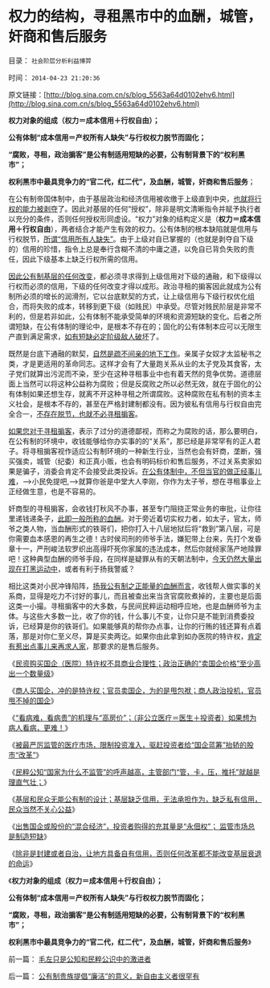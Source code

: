 # 权力的结构，寻租黑市中的血酬，城管，奸商和售后服务

目录： `社会阶层分析利益博羿` 

时间： `2014-04-23 21:20:36` 

原文链接：[http://blog.sina.com.cn/s/blog_5563a64d0102ehv6.html](http://blog.sina.com.cn/s/blog_5563a64d0102ehv6.html)

**权力对象的组成（权力＝成本信用＋行权自由）；**

**公有体制“成本信用＝产权所有人缺失”与行权权力脱节而固化；**

**“腐败，寻租，政治掮客”是公有制适用短缺的必要，公有制背景下的“权利黑市”；**

**权利黑市中最具竞争力的“官二代，红二代”，及血酬，城管，奸商和售后服务**；

在公有制帝国体制中，由于基层政治和经济信用被收缴于上级直到中央，[也就将行权的能力被剥夺](../../../2014/4/22/封建主义的改革路线，贵族从良的寻租掮客.md)了。因此对基层的任何“授权”，除非是明文清晰指令并赋予执行者以充分的条件，否则任何授权形同虚设。“权力”对象的结构定义是（**权力＝成本信用＋行权自由**），两者结合才能产生有效的权力。公有体制的根本缺陷就是信用与行权脱节，[所谓“信用所有人缺失”](../../../2014/4/21/卖国企或股份，出售的只是“永佃权”的一部分；.md)。由于上级对自已掌握的（也就是剥夺自下级的）信用的珍惜，指令上总是奉行含糊不清的中庸之道，以免自已背负失败的责任，因此下级基本上缺乏行权所需的信用。

[因此公有制基层的任何改变](../../../2014/4/19/公有制基层无能，封建或自治的必要性.md)，都必须寻求得到上级信用对下级的通融，和下级得以行权而必须的信用，下级的任何改变才得以成形。政治寻租的掮客因此就成为公有制所必须的增长的润滑剂，它以台底默契的方式，让上级信用与下级行权优化组合，而将失败的成本，转移到更下级（如贱民）中承受。尽管对贱民阶层是非常不利的，但是若非如此，公有体制不能承受简单的环境和资源短缺的变化。后者之所谓短缺，在公有体制的理论中，是根本不存在的；固化的公有体制本应可以无限生产直到满足需求，[如有短缺必定阶级敌人破坏](../../../2014/1/1/公有制社会不是对外侵略就是自相残杀.md)了。

既然是台底下通融的默契，[自然是疏不间亲的地下工作](../../../2009/12/9/父母天性能被道德约束吗？.md)。亲属子女奴才太监秘书之类，才是更适用的革命同志。这样才会有了大量跑关系从业的太子党及其食客，太子党们就算出污泥而不染，至少在这种寻租事业中也有着天然的竞争优势。道德层面上当然可以将这种公益称为腐败；但是反腐败之所以必然无效，就在于固化的公有体制如果还想生存，就离不开这种寻租之所谓腐败。这种腐败在私有制的资本主义社会，是根本不存的，甚至在严格封建制都没有。因为彼私有信用与行权自由完全合一，[不存在脱节，也就不必寻租掮客](../../../2009/10/22/大赦腐败的成本边界和民主妥协的收益确定.md)。

[如果您对于寻租掮客](../../../2014/4/15/“看病难，看病贵”与“高房价”一样的机理.md)，表示了过分的道德鄙视，而称之为腐败的话，那么要明白，在公有制的环境中，收钱能够给你办实事的的“关系”，那已经是非常罕有的正人君子。将寻租掮客视作适应公有制环境的一种新生行业，当然也会有奸商，垄断，强买强卖，城管（纪委）和正真小贩，也会有明码标价和售后服务，不过关系卖家如果是骗子，消委会肯定不会接受此类投诉。[在公有体制中，不但当官的做正经事儿难](../../../2009/12/2/混！中庸之道的策源地.md)，——>小民免提吧,——>就算你爸是中堂大人李刚，你作为太子爷，想在寻租事业上正经做生意，也是不容易的。

奸商型的寻租掮客，会收钱打秋风不办事，甚至专门阻挠正常业务的审批，让你往里递钱递条子，[此即一般所称的血酬](../../../2009/9/3/有两种血酬者命运是自取灭亡的悲惨.md)。对于旁近着切实权力者，如太子，官太，师爷之类人物，当血酬形式的铁哥们，把你打入十八层地狱后将“救到”第八层，可是你需要血本感恩的再生之德！古时侯司刑的师爷手法，嫌犯带上台来，先打个发昏章十一，严刑峻法软罗织出高得吓死你家属的违法成本，然后你就倾家荡产地赎罪吧！这种典型血酬的师爷手段，在同样是疑罪从有的天朝法制中，[今天仍然大量出现在打黑运动中](../../../2009/10/11/可以定制的打黑.md)，或者有利于扬我警威？

相比这类对小民冲锋陷阵，[扬我公有制之正能量的血酬而言](http://darthvad.blog.163.com/blog/static/53399470201062975550825/)，收钱帮人做实事的关系商，显得是吃力不讨好的事儿，而且被查出来当贪官腐败煮掉的，主要也是后面这类一小撮。寻租掮客中的大多数，与民间民粹运动相呼应地，也是血酬师爷为主体。与这些大多数一比，收了你的钱，什么事儿不变，让你只是不能到消费委投诉，已经算是你的铁哥们。如果能够真的帮你办点事，让你的行贿的钱还算有点着落，那是对你仁至义尽，算是买卖两讫。如果你由此拿到如办医院的特许权，[肯定有惹出点事儿来再求人家](../../../2010/2/28/行政垄断的专营权与黑社会腐败的关系.md)，那要求的是售后服务。

《[民资购买国企（医院）特许权不具商业合理性；政治正确的“卖国企价格”至少高出一个数量级](../../../2014/4/13/民资购买国企（医院）特许权不具商业合理性.md)》

《[商人买国企，冲的是特许权；官员卖国企，为的是甩包袱；商人政治投机，官员甩不掉的国企](../../../2014/4/14/国企买卖中的领导，掮客，本善，寻租，和腐败.md)》

《[“看病难，看病贵”的机理与“高房价”；（非公立医疗＝医生＋投资者）如果想为病人看病，更难！](../../../2014/4/15/“看病难，看病贵”与“高房价”一样的机理.md)》

《[被最严厉监管的医疗市场，限制投资准入，驱赶投资者给“国企蓝筹”抬轿的股市“改革”](../../../2014/4/16/被最严厉监管的医疗市场，减少了供应，推高了价格，恶化了质量.md)》

《[民粹公知“国家为什么不监管”的呼声越高，主管部门“管，卡，压，推托”就越是理直气壮；](../../../2014/4/17/政府监管的宁左勿右的儿戏.md)》

《[基层和民众无能公有制的设计；基层缺乏信用，无法承担作为，缺乏私有信用，民众当然不关心公益](../../../2014/4/19/公有制基层无能，封建或自治的必要性.md)》

《[出售国企或股份的“混合经济”，投资者购得的充其量是“永佃权”；
监管市场总是制造短缺](../../../2014/4/21/卖国企或股份，出售的只是“永佃权”的一部分；.md)》

《[除非是封建或者自治，让地方具备自有信用，否则任何改革都不能改变基层衰退的命运](../../../2014/4/22/封建主义的改革路线，贵族从良的寻租掮客.md)》

《**权力对象的组成（权力＝成本信用＋行权自由）；**

**公有体制“成本信用＝产权所有人缺失”与行权权力脱节而固化；**

**“腐败，寻租，政治掮客”是公有制适用短缺的必要，公有制背景下的“权利黑市”；**

**权利黑市中最具竞争力的“官二代，红二代”，及血酬，城管，奸商和售后服务**》

前一篇： [毛左只是公知和民粹公识中的激进者](../../../2014/4/25/毛左只是公知和民粹公识中的激进者.md)

后一篇： [公有制贵族提倡“廉洁”的意义，新自由主义者很罕有](../../../2014/4/22/公有制贵族提倡“廉洁”的意义，新自由主义者很罕有.md)


